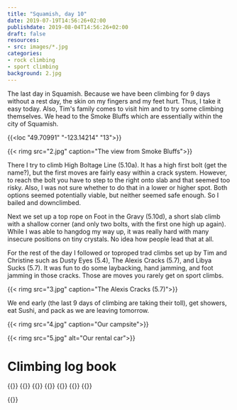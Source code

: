 ```yaml
---
title: "Squamish, day 10"
date: 2019-07-19T14:56:26+02:00
publishdate: 2019-08-04T14:56:26+02:00
draft: false
resources:
- src: images/*.jpg
categories:
- rock climbing
- sport climbing
background: 2.jpg
---
```


The last day in Squamish. Because we have been climbing for 9 days without
a rest day, the skin on my fingers and my feet hurt. Thus, I take it easy today.
Also, Tim's family comes to visit him and to try some climbing themselves. We
head to the Smoke Bluffs which are essentially within the city of Squamish.

{{<loc "49.70991" "-123.14214" "13">}}

{{< rimg src="2.jpg" caption="The view from Smoke Bluffs">}}

There I try to climb High Boltage Line (5.10a). It has a high first bolt (get
the name?), but the first moves are fairly easy within a crack system. However, to
reach the bolt you have to step to the right onto slab and that seemed too risky.
Also, I was not sure whether to do that in a lower or higher spot. Both
options seemed potentially viable, but neither seemed safe enough. So I bailed
and downclimbed.

Next we set up a top rope on Foot in the Gravy (5.10d), a short slab climb with
a shallow corner (and only two bolts, with the first one high up again). While
I was able to hangdog my way up, it was really hard with many insecure positions
on tiny crystals. No idea how people lead that at all.

For the rest of the day I followed or toproped trad climbs set up by Tim and
Christine such as Dusty Eyes (5.4), The Alexis Cracks (5.7), and Libya Sucks
(5.7). It was fun to do some laybacking, hand jamming, and foot jamming in those
cracks. Those are moves you rarely get on sport climbs.

{{< rimg src="3.jpg" caption="The Alexis Cracks (5.7)">}}

We end early (the last 9 days of climbing are taking their toll), get showers,
eat Sushi, and pack as we are leaving tomorrow.

{{< rimg src="4.jpg" caption="Our campsite">}}

{{< rimg src="5.jpg" alt="Our rental car">}}


# Climbing log book

{{<climbs>}}
{{<climb name="High Boltage Line" style="bailed" grade="5.10a">}}
{{<climb name="Foot in the Gravy" style="toprope" grade="5.4">}}
{{<climb name="Dusty Eyes" style="toprope" grade="5.7">}}
{{<climb name="The Alexis Cracks" style="toprope" grade="5.7">}}
{{<climb name="Libya Sucks" style="toprope" grade="5.7">}}
{{</climbs>}}

{{<nextday>}}

